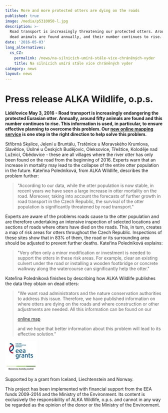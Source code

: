 ```yaml
---
title: More and more protected otters are dying on the roads
published: true
image: /media/p5310050-l.jpg
description: >-
  Road transport is increasingly threatening our protected otters. Around fifty
  dead animals are found annually, and their number continues to rise.
date: '2016-05-03'
lang_alternatives:
  cs_CZ:
    permalink: /news/na-silnicích-umírá-stále-více-chráněných-vyder
    title: Na silnicích umírá stále více chráněných vyder
category: news
layout: news
---
```

# Press release ALKA Wildlife, o.p.s.

**Lidéřovice May 3, 2016 - Road transport is increasingly endangering the protected Eurasian otter. Annually, around fifty animals are found and this number continues to rise. This information is used, in particular, to ensure effective planning to overcome this problem. Our **[**new online mapping service**](https://www.vydrynasilnici.cz)** is one step in the right direction to help solve this problem.**

Stříbrná Skalice, Jelení u Bruntálu, Trstěnice u Moravského Krumlova, Slavětice, Úsilné u Českých Budějovic, Oleksovice, Třeštice, Koloděje nad Lužnicí, Obědovice - these are all villages where the river otter has only been found on the road from the beginning of 2016. Experts warn that an increase in mortality may lead to the collapse of the entire otter population in the future. Kateřina Poledníková, from ALKA Wildlife, describes the problem further: 

> "According to our data, while the otter population is now stable, in recent years we have seen a large increase in otter mortality on the road. Moreover, taking into account the forecasts of further growth in road transport in the Czech Republic, the survival of the otter population is significantly threatened by road transport."

Experts are aware of the problems roads cause to the otter population and are therefore undertaking an intensive inspection of selected locations and sections of roads where otters have died on the roads. This, in turn, creates a map of risk areas for otters throughout the Czech Republic. Inspections of these sites show that in 83% of them, the road or its surrounding area should be adjusted to prevent further deaths. Kateřina Poledníková explains:

> "Very often only a minor modification or investment is needed to support the otters in these risk areas. For example, clear an existing culvert under the road or installing a wooden footbridge or concrete walkway along the watercourse can significantly help the otter."

 Kateřina Poledníková finishes by describing how ALKA Wildlife publishes the data they obtain on dead otters:

> "We want road administrators and the nature conservation authorities to address this issue. Therefore, we have published information on where otters are dying on the roads and where construction or other adjustments are needed. All this information can be found on our 
>
> [online map](https://www.vydrynasilnici.cz)
>
>  and we hope that better information about this problem will lead to its effective solution."

![](/media/loga_mgs_stojato_100.jpg)

Supported by a grant from Iceland, Liechtenstein and Norway.

This project has been implemented with financial support from the EEA funds 2009-2014 and the Ministry of the Environment. Its content is exclusively the responsibility of ALKA Wildlife, o.p.s. and cannot in any way be regarded as the opinion of the donor or the Ministry of the Environment.

